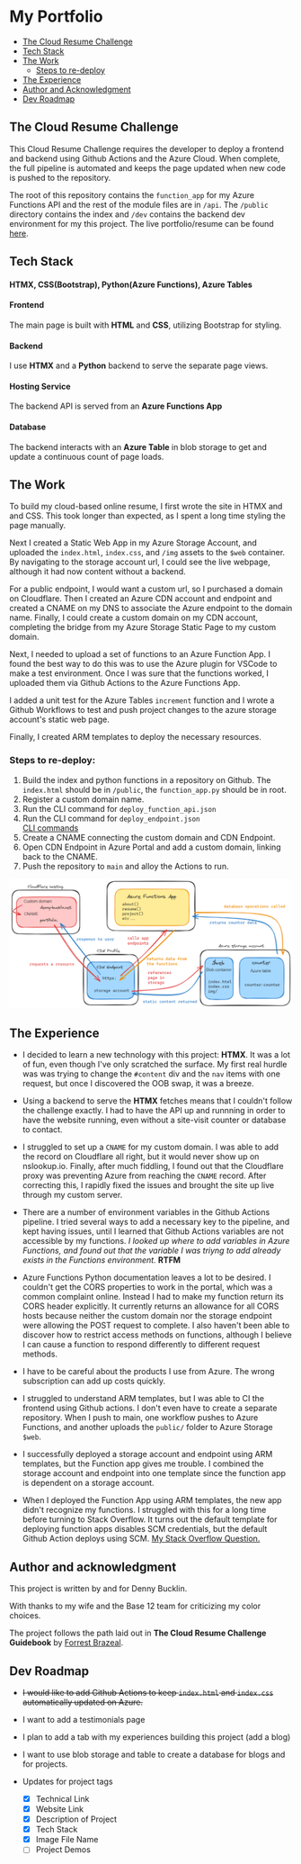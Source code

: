 # My Portfolio

- [The Cloud Resume Challenge](#the-cloud-resume-challenge)
- [Tech Stack](#tech-stack)
- [The Work](#the-work)
  - [Steps to re-deploy](#steps-to-re-deploy)
- [The Experience](#the-experience)
- [Author and Acknowledgment](#author-and-acknowledgment)
- [Dev Roadmap](#dev-roadmap)

## The Cloud Resume Challenge
This Cloud Resume Challenge requires the developer to deploy a frontend and backend using Github Actions and the Azure Cloud. When complete, the full pipeline is automated and keeps the page updated when new code is pushed to the repository.

The root of this repository contains the `function_app` for my Azure Functions API and the rest of the module files are in `/api`. The `/public` directory contains the index and `/dev` contains the backend dev environment for my this project. The live portfolio/resume can be found [here](https://portolio.denny-bucklin.net).


## Tech Stack
#### HTMX, CSS(Bootstrap), Python(Azure Functions), Azure Tables
#### Frontend
The main page is built with **HTML** and **CSS**, utilizing Bootstrap for styling.
#### Backend
I use **HTMX** and a **Python** backend to serve the separate page views.
#### Hosting Service
The backend API is served from an **Azure Functions App**
#### Database
The backend interacts with an **Azure Table** in blob storage to get and update a continuous count of page loads.

## The Work
To build my cloud-based online resume, I first wrote the site in HTMX and and CSS. This took longer than expected, as I spent a long time styling the page manually.

Next I created a Static Web App in my Azure Storage Account, and uploaded the `index.html`, `index.css`, and `/img` assets to the `$web` container. By navigating to the storage account url, I could see the live webpage, although it had now content without a backend.

For a public endpoint, I would want a custom url, so I purchased a domain on Cloudflare. Then I created an Azure CDN account and endpoint and created a CNAME on my DNS to associate the Azure endpoint to the domain name. Finally, I could create a custom domain on my CDN account, completing the bridge from my Azure Storage Static Page to my custom domain.

Next, I needed to upload a set of functions to an Azure Function App. I found the best way to do this was to use the Azure plugin for VSCode to make a test environment. Once I was sure that the functions worked, I uploaded them via Github Actions to the Azure Functions App.

I added a unit test for the Azure Tables `increment` function and I wrote a Github Workflows to test and push project changes to the azure storage account's static web page.

Finally, I created ARM templates to deploy the necessary resources.

### Steps to re-deploy:

1. Build the index and python functions in a repository on Github. The `index.html` should be in `/public`, the `function_app.py` should be in root.
2. Register a custom domain name.
3. Run the CLI command for `deploy_function_api.json`
4. Run the CLI command for `deploy_endpoint.json`<br>[CLI commands](./ARM_templates/cli.md)
5. Create a CNAME connecting the custom domain and CDN Endpoint.
6. Open CDN Endpoint in Azure Portal and add a custom domain, linking back to the CNAME.
7. Push the repository to `main` and alloy the Actions to run.

![App diagram](./public/img/App_diagram.png)

## The Experience
- I decided to learn a new technology with this project: **HTMX**. It was a lot of fun, even though I've only scratched the surface. My first real hurdle was was trying to change the `#content` div and the `nav` items with one request, but once I discovered the OOB swap, it was a breeze.

- Using a backend to serve the **HTMX** fetches means that I couldn't follow the challenge exactly. I had to have the API up and runnning in order to have the website running, even without a site-visit counter or database to contact.

- I struggled to set up a `CNAME` for my custom domain. I was able to add the record on Cloudflare all right, but it would never show up on nslookup.io. Finally, after much fiddling, I found out that the Cloudflare proxy was preventing Azure from reaching the `CNAME` record. After correcting this, I rapidly fixed the issues and brought the site up live through my custom server.

- There are a number of environment variables in the Github Actions pipeline. I tried several ways to add a necessary key to the pipeline, and kept having issues, until I learned that Github Actions variables are not accessible by my functions. _I looked up where to add variables in Azure Functions, and found out that the variable I was triyng to add already exists in the Functions environment._ **RTFM**

- Azure Functions Python documentation leaves a lot to be desired. I couldn't get the CORS properties to work in the portal, which was a common complaint online. Instead I had to make my function return its CORS header explicitly. It currently returns an allowance for all CORS hosts because neither the custom domain nor the storage endpoint were allowing the POST request to complete. I also haven't been able to discover how to restrict access methods on functions, although I believe I can cause a function to respond differently to different request methods.

- I have to be careful about the products I use from Azure. The wrong subscription can add up costs quickly.

- I struggled to understand ARM templates, but I was able to CI the frontend using Github actions. I don't even have to create a separate repository. When I push to main, one workflow pushes to Azure Functions, and another uploads the `public/` folder to Azure Storage `$web`.

- I successfully deployed a storage account and endpoint using ARM templates, but the Function app gives me trouble. I combined the storage account and endpoint into one template since the function app is dependent on a storage account.

- When I deployed the Function App using ARM templates, the new app didn't recognize my functions. I struggled with this for a long time before turning to Stack Overflow. It turns out the default template for deploying function apps disables SCM credentials, but the default Github Action deploys using SCM. [My Stack Overflow Question.](https://stackoverflow.com/questions/78281838/when-i-deploy-my-function-app-repository-to-a-new-app-it-doesnt-recognize-any)

## Author and acknowledgment
This project is written by and for Denny Bucklin.

With thanks to my wife and the Base 12 team for criticizing my color choices.

The project follows the path laid out in **The Cloud Resume Challenge Guidebook** by [Forrest Brazeal](@forrestbrazeal).

## Dev Roadmap
- <strike>I would like to add Github Actions to keep `index.html` and `index.css` automatically updated on Azure.</strike>

- I want to add a testimonials page

- I plan to add a tab with my experiences building this project (add a blog)

- I want to use blob storage and table to create a database for blogs and for projects.

- Updates for project tags
  - [X] Technical Link
  - [X] Website Link
  - [X] Description of Project
  - [X] Tech Stack
  - [X] Image File Name
  - [ ] Project Demos
